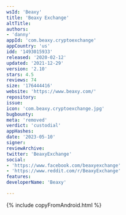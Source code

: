 ```yaml
---
wsId: 'Beaxy'
title: 'Beaxy Exchange'
altTitle: 
authors:
- 'danny'
appId: 'com.beaxy.cryptoexchange'
appCountry: 'us'
idd: '1493015933'
released: '2020-02-12'
updated: '2021-12-29'
version: '2.10'
stars: 4.5
reviews: 74
size: '176444416'
website: 'https://www.beaxy.com/'
repository: 
issue: 
icon: 'com.beaxy.cryptoexchange.jpg'
bugbounty: 
meta: 'removed'
verdict: 'custodial'
appHashes: 
date: '2023-05-10'
signer: 
reviewArchive: 
twitter: 'BeaxyExchange'
social:
- 'https://www.facebook.com/beaxyexchange'
- 'https://www.reddit.com/r/BeaxyExchange'
features: 
developerName: 'Beaxy'

---
```


{% include copyFromAndroid.html %}
